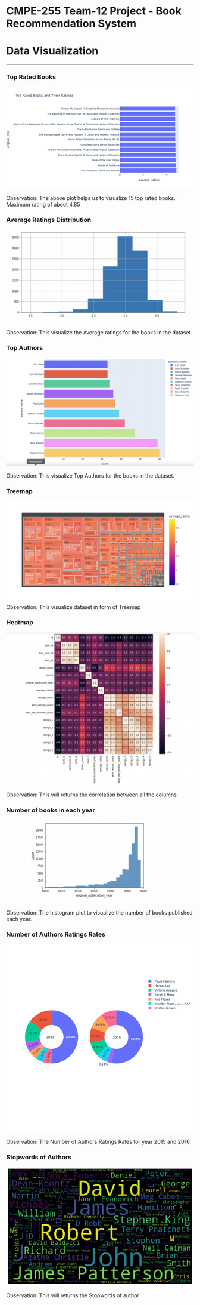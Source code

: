 # CMPE-255 Team-12 Project - Book Recommendation System 

# Data Visualization
---------------------

### Top Rated Books

    
    
![alt text](./Images/top_rated_books.png)

Observation: The above plot helps us to visualize 15 top rated books. Maximum rating of about 4.85



### Average Ratings Distribution
    
    
    

![alt text](./Images/avg_rating.png)

Observation: This visualize the Average ratings for the books in the dataset.

### Top Authors

    
    

![alt text](./Images/topauthors.png)

Observation: This visualize Top Authors for the books in the dataset.


### Treemap
    
    


![alt text](./Images/treemap.png)
Observation: This visualize dataset in form of Treemap
### Heatmap
    

![alt text](./Images/heatmap.png)

Observation: This will returns the correlation between all the columns

### Number of books in each year
   

![alt text](./Images/histplot_numberofbooksinyear.png)

Observation: The histogram plot to visualize the number of books published each year.


### Number of Authors Ratings Rates
    

![alt text](./Images/Ratings%20Rates.png)

Observation: The Number of Authors Ratings Rates for year 2015 and 2016.

### Stopwords of Authors
    

![alt text](./Images/getstopwords.png)

Observation: This will returns the Stopwords of author













